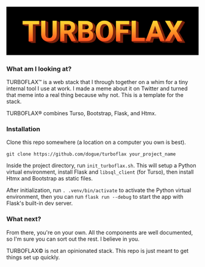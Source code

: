 ![turboflax word art](turboflax.jpg)

### What am I looking at?

TURBOFLAX™️ is a web stack that I through together on a whim for a tiny internal tool I use at work. I made a meme about it on Twitter and turned that meme into a real thing because why not. This is a template for the stack.

TURBOFLAX®️ combines Turso, Bootstrap, Flask, and Htmx.

### Installation

Clone this repo somewhere (a location on a computer you own is best).
```
git clone https://github.com/dogue/turboflax your_project_name
```

Inside the project directory, run `init_turboflax.sh`. This will setup a Python virtual environment, install Flask and `libsql_client` (for Turso), then install Htmx and Bootstrap as static files.

After initialization, run `. .venv/bin/activate` to activate the Python virtual environment, then you can run `flask run --debug` to start the app with Flask's built-in dev server.

### What next?

From there, you're on your own. All the components are well documented, so I'm sure you can sort out the rest. I believe in you.

TURBOFLAX©️ is not an opinionated stack. This repo is just meant to get things set up quickly.
